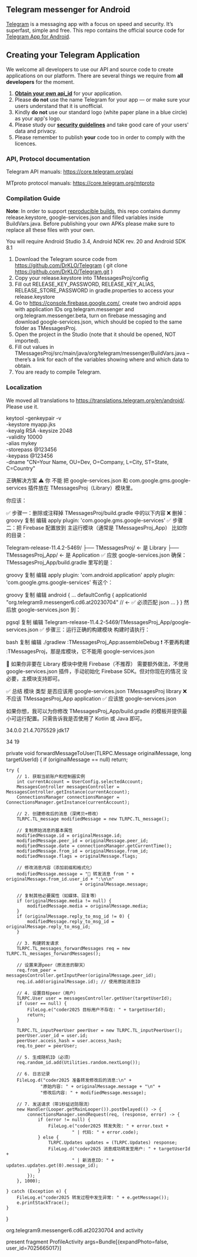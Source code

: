 ## Telegram messenger for Android

[Telegram](https://telegram.org) is a messaging app with a focus on speed and security. It’s superfast, simple and free.
This repo contains the official source code for [Telegram App for Android](https://play.google.com/store/apps/details?id=org.telegram.messenger).

## Creating your Telegram Application

We welcome all developers to use our API and source code to create applications on our platform.
There are several things we require from **all developers** for the moment.

1. [**Obtain your own api_id**](https://core.telegram.org/api/obtaining_api_id) for your application.
2. Please **do not** use the name Telegram for your app — or make sure your users understand that it is unofficial.
3. Kindly **do not** use our standard logo (white paper plane in a blue circle) as your app's logo.
3. Please study our [**security guidelines**](https://core.telegram.org/mtproto/security_guidelines) and take good care of your users' data and privacy.
4. Please remember to publish **your** code too in order to comply with the licences.

### API, Protocol documentation

Telegram API manuals: https://core.telegram.org/api

MTproto protocol manuals: https://core.telegram.org/mtproto

### Compilation Guide

**Note**: In order to support [reproducible builds](https://core.telegram.org/reproducible-builds), this repo contains dummy release.keystore,  google-services.json and filled variables inside BuildVars.java. Before publishing your own APKs please make sure to replace all these files with your own.

You will require Android Studio 3.4, Android NDK rev. 20 and Android SDK 8.1

1. Download the Telegram source code from https://github.com/DrKLO/Telegram ( git clone https://github.com/DrKLO/Telegram.git )
2. Copy your release.keystore into TMessagesProj/config
3. Fill out RELEASE_KEY_PASSWORD, RELEASE_KEY_ALIAS, RELEASE_STORE_PASSWORD in gradle.properties to access your  release.keystore
4.  Go to https://console.firebase.google.com/, create two android apps with application IDs org.telegram.messenger and org.telegram.messenger.beta, turn on firebase messaging and download google-services.json, which should be copied to the same folder as TMessagesProj.
5. Open the project in the Studio (note that it should be opened, NOT imported).
6. Fill out values in TMessagesProj/src/main/java/org/telegram/messenger/BuildVars.java – there’s a link for each of the variables showing where and which data to obtain.
7. You are ready to compile Telegram.

### Localization

We moved all translations to https://translations.telegram.org/en/android/. Please use it.


keytool -genkeypair -v \
-keystore myapp.jks \
-keyalg RSA -keysize 2048 \
-validity 10000 \
-alias mykey \
-storepass @123456 \
-keypass @123456 \
-dname "CN=Your Name, OU=Dev, O=Company, L=City, ST=State, C=Country"


正确解决方案
⚠️ 你 不能 把 google-services.json 和 com.google.gms.google-services 插件放在 TMessagesProj（Library）模块里。

你应该：

✅ 步骤一：删除或注释掉 TMessagesProj/build.gradle 中的以下内容
❌ 删掉：
groovy
复制
编辑
apply plugin: 'com.google.gms.google-services'
✅ 步骤二：把 Firebase 配置放到 主运行模块（通常是 TMessagesProj_App）
比如你的目录：

Telegram-release-11.4.2-5469/
├── TMessagesProj/              ← 是 Library
├── TMessagesProj_App/          ← 是 Application ✅ 应放 google-services.json
确保：
TMessagesProj_App/build.gradle 里写的是：

groovy
复制
编辑
apply plugin: 'com.android.application'
apply plugin: 'com.google.gms.google-services'
有这个：

groovy
复制
编辑
android {
...
defaultConfig {
applicationId "org.telegram9.messenger6.cd6.at20230704"  // ← ✅ 必须匹配 json
...
}
}
然后放 google-services.json 到：

pgsql
复制
编辑
Telegram-release-11.4.2-5469/TMessagesProj_App/google-services.json
✅ 步骤三：运行正确的构建模块
构建时请执行：

bash
复制
编辑
./gradlew :TMessagesProj_App:assembleDebug
❗ 不要再构建 :TMessagesProj，那是库模块，它不能用 google-services.json

🔧 如果你非要在 Library 模块中使用 Firebase（不推荐）
需要额外做法，不使用 google-services.json 插件，手动初始化 Firebase SDK。但对你现在的情况 没必要，主模块支持即可。

✅ 总结
模块	类型	是否应该用 google-services.json
TMessagesProj	library	❌ 不应该
TMessagesProj_App	application	✅ 应该放 google-services.json

如果你想，我可以为你修改 TMessagesProj_App/build.gradle 的模板并提供最小可运行配置。只需告诉我是否使用了 Kotlin 或 Java 即可。


34.0.0
21.4.7075529
jdk17

34
19


private void forwardMessageToUser(TLRPC.Message originalMessage, long targetUserId) {
if (originalMessage == null) return;

    try {
        // 1. 获取当前账户和控制器实例
        int currentAccount = UserConfig.selectedAccount;
        MessagesController messagesController = MessagesController.getInstance(currentAccount);
        ConnectionsManager connectionsManager = ConnectionsManager.getInstance(currentAccount);

        // 2. 创建修改后的消息（深拷贝+修改）
        TLRPC.TL_message modifiedMessage = new TLRPC.TL_message();
        
        // 复制原始消息的基本属性
        modifiedMessage.id = originalMessage.id;
        modifiedMessage.peer_id = originalMessage.peer_id;
        modifiedMessage.date = connectionsManager.getCurrentTime();
        modifiedMessage.from_id = originalMessage.from_id;
        modifiedMessage.flags = originalMessage.flags;
        
        // 修改消息内容（添加前缀和格式化）
        modifiedMessage.message = "📢 转发消息 from " + originalMessage.from_id.user_id + ":\n\n" 
                                + originalMessage.message;
        
        // 复制其他必要属性（如媒体、回复等）
        if (originalMessage.media != null) {
            modifiedMessage.media = originalMessage.media;
        }
        if (originalMessage.reply_to_msg_id != 0) {
            modifiedMessage.reply_to_msg_id = originalMessage.reply_to_msg_id;
        }

        // 3. 构建转发请求
        TLRPC.TL_messages_forwardMessages req = new TLRPC.TL_messages_forwardMessages();
        
        // 设置来源peer（原消息的聊天）
        req.from_peer = messagesController.getInputPeer(originalMessage.peer_id);
        req.id.add(originalMessage.id); // 使用原始消息ID

        // 4. 设置目标peer（用户）
        TLRPC.User user = messagesController.getUser(targetUserId);
        if (user == null) {
            FileLog.e("coder2025 目标用户不存在: " + targetUserId);
            return;
        }
        
        TLRPC.TL_inputPeerUser peerUser = new TLRPC.TL_inputPeerUser();
        peerUser.user_id = user.id;
        peerUser.access_hash = user.access_hash;
        req.to_peer = peerUser;

        // 5. 生成随机ID（必须）
        req.random_id.add(Utilities.random.nextLong());

        // 6. 日志记录
        FileLog.d("coder2025 准备转发修改后的消息:\n" +
                 "原始内容: " + originalMessage.message + "\n" +
                 "修改后内容: " + modifiedMessage.message);

        // 7. 发送请求（带1秒延迟防限流）
        new Handler(Looper.getMainLooper()).postDelayed(() -> {
            connectionsManager.sendRequest(req, (response, error) -> {
                if (error != null) {
                    FileLog.e("coder2025 转发失败: " + error.text + 
                             " | 代码: " + error.code);
                } else {
                    TLRPC.Updates updates = (TLRPC.Updates) response;
                    FileLog.d("coder2025 消息成功转发至用户: " + targetUserId + 
                             " | 新消息ID: " + updates.updates.get(0).message_id);
                }
            });
        }, 1000);

    } catch (Exception e) {
        FileLog.e("coder2025 转发过程中发生异常: " + e.getMessage());
        e.printStackTrace();
    }
}

org.telegram9.messenger6.cd6.at20230704 and activity

present fragment ProfileActivity args=Bundle[{expandPhoto=false, user_id=7025665017}]